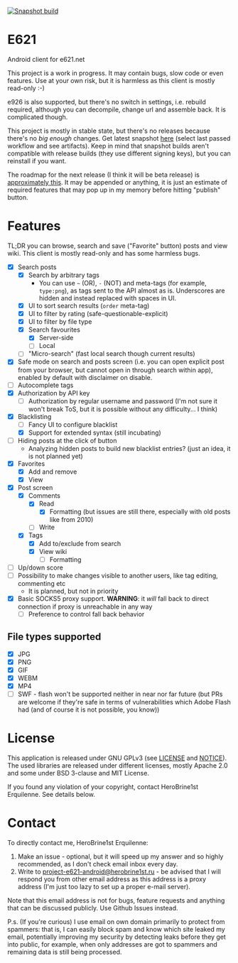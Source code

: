 [![Snapshot build](https://github.com/HeroBrine1st/E621/actions/workflows/snapshot-build.yml/badge.svg)](https://github.com/HeroBrine1st/E621/actions/workflows/snapshot-build.yml)

# E621

Android client for e621.net

This project is a work in progress. It may contain bugs, slow code or even features. Use at your own
risk, but it is harmless as this client is mostly read-only :-)

e926 is also supported, but there's no switch in settings, i.e. rebuild required, although you can
decompile, change url and assemble back. It is complicated though.

This project is mostly in stable state, but there's no releases because there's no *big enough* changes. Get latest
snapshot [here](https://github.com/HeroBrine1st/E621/actions/workflows/snapshot-build.yml) (select
last passed workflow and see artifacts). Keep in mind that snapshot builds aren't compatible with
release builds (they use different signing keys), but you can reinstall if you want.

The roadmap for the next release (I think it will be beta release) is [approximately this](https://github.com/users/HeroBrine1st/projects/1/views/1). It may be appended or anything, it is just an estimate of required features that may pop up in my memory before hitting "publish" button.

# Features

TL;DR you can browse, search and save ("Favorite" button) posts and view wiki. This client is mostly
read-only and has some harmless bugs.

- [x] Search posts
    * [x] Search by arbitrary tags
        * You can use ``~`` (OR), ``-`` (NOT) and meta-tags (for example, ``type:png``), as tags
          sent to the API almost as is. Underscores are hidden and instead replaced with spaces in
          UI.
    * [x] UI to sort search results (`order` meta-tag)
    * [x] UI to filter by rating (safe-questionable-explicit)
    * [x] UI to filter by file type
    * [x] Search favourites
        * [x] Server-side
        * [ ] Local
    * [ ] "Micro-search" (fast local search though current results)
- [x] Safe mode on search and posts screen (i.e. you can open explicit post from your browser, but
  cannot open in through search within app), enabled by default with disclaimer on disable.
- [ ] Autocomplete tags
- [x] Authorization by API key
    - [ ] Authorization by regular username and password (I'm not sure it won't break ToS, but it is
      possible without any difficulty... I think)
- [x] Blacklisting
    - [ ] Fancy UI to configure blacklist
    - [x] Support for extended syntax (still incubating)
- [ ] Hiding posts at the click of button
    - Analyzing hidden posts to build new blacklist entries? (just an idea, it is not planned yet)
- [x] Favorites
    * [x] Add and remove
    * [x] View
- [x] Post screen
    * [x] Comments
        * [x] Read
            * [x] Formatting (but issues are still there, especially with old posts like from 2010)
        * [ ] Write
    * [x] Tags
        * [x] Add to/exclude from search
        * [x] View wiki
            * [ ] Formatting
- [ ] Up/down score
- [ ] Possibility to make changes visible to another users, like tag editing, commenting etc
    - It is planned, but not in priority
- [x] Basic SOCKS5 proxy support. **WARNING**: it *will* fall back to direct connection if proxy is
  unreachable in any way
    - [ ] Preference to control fall back behavior

## File types supported

- [x] JPG
- [x] PNG
- [x] GIF
- [x] WEBM
- [x] MP4
- [ ] SWF - flash won't be supported neither in near nor far future (but PRs are welcome if they're
  safe in terms of vulnerabilities which Adobe Flash had (and of course it is not possible, you
  know))

# License

This application is released under GNU GPLv3 (see [LICENSE](LICENSE) and [NOTICE](NOTICE)). The used
libraries are released under different licenses, mostly Apache 2.0 and some under BSD 3-clause and
MIT License.

If you found any violation of your copyright, contact HeroBrine1st Erquilenne. See details below.

# Contact

To directly contact me, HeroBrine1st Erquilenne:

1. Make an issue - optional, but it will speed up my answer and so highly recommended, as I don't
   check email inbox every day.
2. Write to project-e621-android@herobrine1st.ru - be advised that I will respond you from other
   email address as this address is a proxy address (I'm just too lazy to set up a proper e-mail
   server).

Note that this email address is not for bugs, feature requests and anything that can be discussed
publicly. Use Github Issues instead.

P.s. (If you're curious) I use email on own domain primarily to protect from spammers: that is, I
can easily block spam and know which site leaked my email, potentially improving my security by
detecting leaks before they get into public, for example, when only addresses are got to spammers
and remaining data is still being processed.
